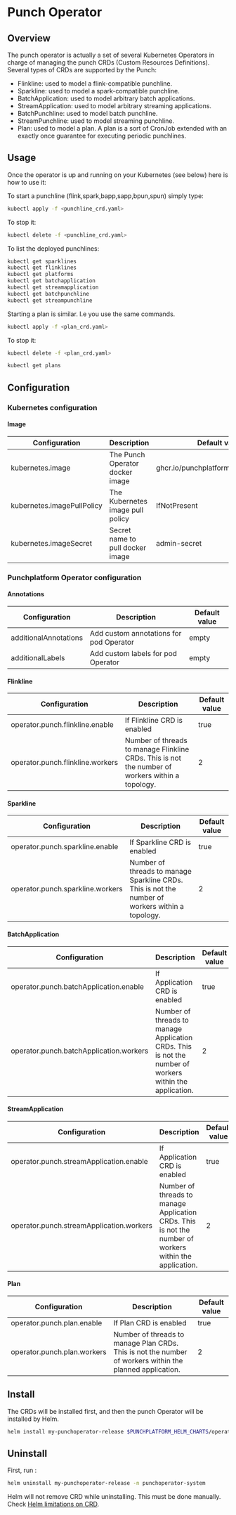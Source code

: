 # Punch Operator

## Overview

The punch operator is actually a set of several Kubernetes Operators 
in charge of managing the punch CRDs (Custom Resources Definitions). 
Several types of CRDs are supported by the Punch: 

- Flinkline: used to model a flink-compatible punchline. 
- Sparkline: used to model a spark-compatible punchline.
- BatchApplication: used to model arbitrary batch applications.
- StreamApplication: used to model arbitrary streaming applications.
- BatchPunchline: used to model batch punchline.
- StreamPunchline: used to model streaming punchline.
- Plan: used to model a plan. A plan is a sort of CronJob extended with an exactly once guarantee for executing periodic punchlines. 

## Usage

Once the operator is up and running on your Kubernetes (see below) here is how to use it:

To start a punchline (flink,spark,bapp,sapp,bpun,spun) simply type:

```sh
kubectl apply -f <punchline_crd.yaml>
```

To stop it:

```sh
kubectl delete -f <punchline_crd.yaml>
```

To list the deployed punchlines: 

```sh
kubectl get sparklines
kubectl get flinklines
kubectl get platforms
kubectl get batchapplication
kubectl get streamapplication
kubectl get batchpunchline
kubectl get streampunchline
```

Starting a plan is similar. I.e you use the same commands. 

```sh
kubectl apply -f <plan_crd.yaml>
```

To stop it:

```sh
kubectl delete -f <plan_crd.yaml>
```

```sh
kubectl get plans
```

## Configuration

### Kubernetes configuration

#### Image

| Configuration              | Description                         | Default value                                               |
|----------------------------|-------------------------------------|-------------------------------------------------------------|
| kubernetes.image           | The Punch Operator docker image     | ghcr.io/punchplatform/operator:v1.0.2 |                     |
| kubernetes.imagePullPolicy | The Kubernetes image pull policy    | IfNotPresent                                                |
| kubernetes.imageSecret     | Secret name to pull docker image    | admin-secret                                                |

### Punchplatform Operator configuration

#### Annotations

| Configuration          | Description                                                      | Default value |
|------------------------|------------------------------------------------------------------|---------------|
| additionalAnnotations  | Add custom annotations for pod Operator                          |   empty       |
| additionalLabels       | Add custom labels for pod Operator                               |   empty       |


#### Flinkline

| Configuration                    | Description                                                                                      | Default value |
|----------------------------------|--------------------------------------------------------------------------------------------------|---------------|
| operator.punch.flinkline.enable  | If Flinkline CRD is enabled                                                                      |   true        |
| operator.punch.flinkline.workers | Number of threads to manage Flinkline CRDs. This is not the number of workers within a topology. |   2           |  

#### Sparkline

| Configuration                    | Description                                                                                      | Default value |
|----------------------------------|--------------------------------------------------------------------------------------------------|---------------|
| operator.punch.sparkline.enable  | If Sparkline CRD is enabled                                                                      |   true        |
| operator.punch.sparkline.workers | Number of threads to manage Sparkline CRDs. This is not the number of workers within a topology. |   2           | 

#### BatchApplication

| Configuration                           | Description                                                                                             | Default value |
|-----------------------------------------|---------------------------------------------------------------------------------------------------------|---------------|
| operator.punch.batchApplication.enable  | If Application CRD is enabled                                                                           |   true        |
| operator.punch.batchApplication.workers | Number of threads to manage Application CRDs. This is not the number of workers within the application. |   2           |

#### StreamApplication

| Configuration                            | Description                                                                                             | Default value |
|------------------------------------------|---------------------------------------------------------------------------------------------------------|---------------|
| operator.punch.streamApplication.enable  | If Application CRD is enabled                                                                           |   true        |
| operator.punch.streamApplication.workers | Number of threads to manage Application CRDs. This is not the number of workers within the application. |   2           |

#### Plan

| Configuration                    | Description                                                                                              | Default value |
|----------------------------------|----------------------------------------------------------------------------------------------------------|---------------|
| operator.punch.plan.enable       | If Plan CRD is enabled                                                                                   |   true        |
| operator.punch.plan.workers      | Number of threads to manage Plan CRDs. This is not the number of workers within the planned application. |   2           |

## Install

The CRDs will be installed first, and then the punch Operator will be 
installed by Helm.

```sh
helm install my-punchoperator-release $PUNCHPLATFORM_HELM_CHARTS/operator -n punchoperator-system
```

## Uninstall

First, run :
```sh
helm uninstall my-punchoperator-release -n punchoperator-system
```

Helm will not remove CRD while uninstalling. This must be done manually.
Check [Helm limitations on CRD](https://helm.sh/docs/topics/charts/#limitations-on-crds).

